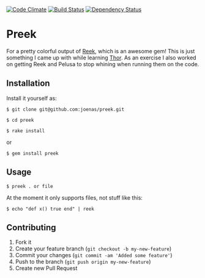 [![Code Climate](https://codeclimate.com/github/joenas/preek.png)](https://codeclimate.com/github/joenas/preek)
[![Build Status](https://travis-ci.org/joenas/preek.png)](https://travis-ci.org/joenas/preek)
[![Dependency Status](https://gemnasium.com/joenas/preek.png)](https://gemnasium.com/joenas/preek)

# Preek

For a pretty colorful output of [Reek](https://github.com/troessner/reek), which is an awesome gem!
This is just something I came up with while learning [Thor](https://github.com/wycats/thor).
As an exercise I also worked on getting Reek and Pelusa to stop whining when running them on the code.

## Installation

Install it yourself as:

    $ git clone git@github.com:joenas/preek.git

    $ cd preek

    $ rake install

or

    $ gem install preek


## Usage

    $ preek . or file

At the moment it only supports files, not stuff like this:

    $ echo "def x() true end" | reek


## Contributing

1. Fork it
2. Create your feature branch (`git checkout -b my-new-feature`)
3. Commit your changes (`git commit -am 'Added some feature'`)
4. Push to the branch (`git push origin my-new-feature`)
5. Create new Pull Request
